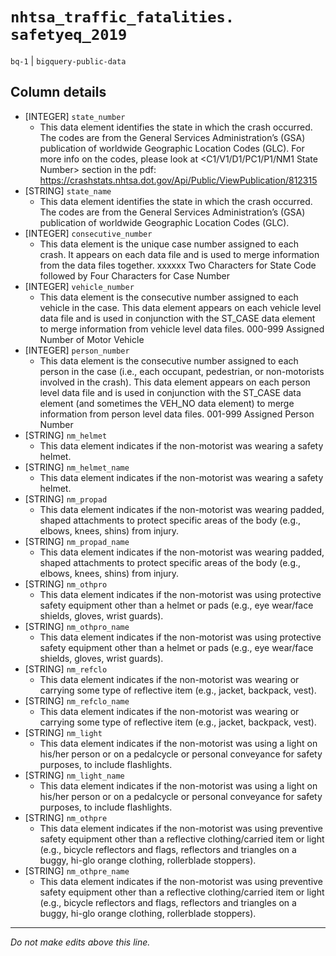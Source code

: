 # `nhtsa_traffic_fatalities. safetyeq_2019`
`bq-1` | `bigquery-public-data`

## Column details
* [INTEGER]   `state_number`
  - This data element identifies the state in which the crash occurred. The codes are from the General Services Administration’s (GSA) publication of worldwide Geographic Location Codes (GLC). For more info on the codes, please look at <C1/V1/D1/PC1/P1/NM1 State Number> section in the pdf: https://crashstats.nhtsa.dot.gov/Api/Public/ViewPublication/812315
* [STRING]    `state_name`
  - This data element identifies the state in which the crash occurred. The codes are from the General Services Administration’s (GSA) publication of worldwide Geographic Location Codes (GLC).
* [INTEGER]   `consecutive_number`
  - This data element is the unique case number assigned to each crash. It appears on each data file and is used to merge information from the data files together. xxxxxx Two Characters for State Code followed by Four Characters for Case Number
* [INTEGER]   `vehicle_number`
  - This data element is the consecutive number assigned to each vehicle in the case. This data element appears on each vehicle level data file and is used in conjunction with the ST_CASE data element to merge information from vehicle level data files. 000-999 Assigned Number of Motor Vehicle
* [INTEGER]   `person_number`
  - This data element is the consecutive number assigned to each person in the case (i.e., each occupant, pedestrian, or non-motorists involved in the crash). This data element appears on each person level data file and is used in conjunction with the ST_CASE data element (and sometimes the VEH_NO data element) to merge information from person level data files. 001-999 Assigned Person Number
* [STRING]    `nm_helmet`
  - This data element indicates if the non-motorist was wearing a safety helmet.
* [STRING]    `nm_helmet_name`
  - This data element indicates if the non-motorist was wearing a safety helmet.
* [STRING]    `nm_propad`
  - This data element indicates if the non-motorist was wearing padded, shaped attachments to protect specific areas of the body (e.g., elbows, knees, shins) from injury.
* [STRING]    `nm_propad_name`
  - This data element indicates if the non-motorist was wearing padded, shaped attachments to protect specific areas of the body (e.g., elbows, knees, shins) from injury.
* [STRING]    `nm_othpro`
  - This data element indicates if the non-motorist was using protective safety equipment other than a helmet or pads (e.g., eye wear/face shields, gloves, wrist guards).
* [STRING]    `nm_othpro_name`
  - This data element indicates if the non-motorist was using protective safety equipment other than a helmet or pads (e.g., eye wear/face shields, gloves, wrist guards).
* [STRING]    `nm_refclo`
  - This data element indicates if the non-motorist was wearing or carrying some type of reflective item (e.g., jacket, backpack, vest).
* [STRING]    `nm_refclo_name`
  - This data element indicates if the non-motorist was wearing or carrying some type of reflective item (e.g., jacket, backpack, vest).
* [STRING]    `nm_light`
  - This data element indicates if the non-motorist was using a light on his/her person or on a pedalcycle or personal conveyance for safety purposes, to include flashlights.
* [STRING]    `nm_light_name`
  - This data element indicates if the non-motorist was using a light on his/her person or on a pedalcycle or personal conveyance for safety purposes, to include flashlights.
* [STRING]    `nm_othpre`
  - This data element indicates if the non-motorist was using preventive safety equipment other than a reflective clothing/carried item or light (e.g., bicycle reflectors and flags, reflectors and triangles on a buggy, hi-glo orange clothing, rollerblade stoppers).
* [STRING]    `nm_othpre_name`
  - This data element indicates if the non-motorist was using preventive safety equipment other than a reflective clothing/carried item or light (e.g., bicycle reflectors and flags, reflectors and triangles on a buggy, hi-glo orange clothing, rollerblade stoppers).

-------------------------------------------------------------------------------
*Do not make edits above this line.*
